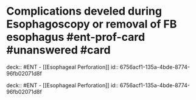 # Complications develed during Esophagoscopy or removal of FB esophagus #ent-prof-card #unanswered #card

deck:: #ENT - [[Esophageal Perforation]]
id:: 6756acf1-135a-4bde-8774-96fb02071d8f

deck:: #ENT - [[Esophageal Perforation]]
id:: 6756acf1-135a-4bde-8774-96fb02071d8f
